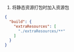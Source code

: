 1. 将静态资源打包时加入资源包
```json
{
  "build": {
    "extraResources": [
      "./extraResources/**"
    ]
  }
}
```